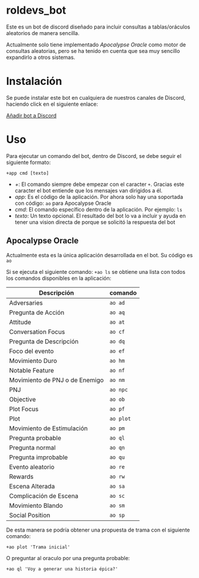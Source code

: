 # roldevs_bot

Este es un bot de discord diseñado para incluir consultas a tablas/oráculos aleatorios de manera sencilla.

Actualmente solo tiene implementado _Apocalypse Oracle_ como motor de consultas aleatorias, pero se ha tenido en cuenta que sea muy sencillo expandirlo a otros sistemas.

# Instalación

Se puede instalar este bot en cualquiera de nuestros canales de Discord, haciendo click en el siguiente enlace:

[Añadir bot a Discord](https://discordapp.com/oauth2/authorize?&client_id=713711004764340335&scope=bot&permissions=71680)

# Uso

Para ejecutar un comando del bot, dentro de Discord, se debe seguir el siguiente formato:

`+app cmd [texto]`

* _+_: El comando siempre debe empezar con el caracter `+`. Gracias este caracter el bot entiende que los mensajes van dirigidos a él.
* _app_: Es el código de la aplicación. Por ahora solo hay una soportada con código: `ao` para Apocalypse Oracle
* _cmd_: El comando específico dentro de la aplicación. Por ejemplo: `ls`
* _texto_: Un texto opcional. El resultado del bot lo va a incluir y ayuda en tener una vision directa de porque se solicitó la respuesta del bot

## Apocalypse Oracle

Actualmente esta es la única aplicación desarrollada en el bot. Su código es `ao`

Si se ejecuta el siguiente comando: `+ao ls` se obtiene una lista con todos los comandos disponibles en la aplicación:

| Descripción | comando
| ----------- | -------
| Adversaries | `ao ad​`
| Pregunta de Acción | `ao aq​`
| Attitude | `ao at​`
| Conversation Focus | `ao cf​`
| Pregunta de Descripción | `ao dq​`
| Foco del evento | `ao ef​`
| Movimiento Duro | `ao hm​`
| Notable Feature | `ao nf​`
| Movimiento de PNJ o de Enemigo | `ao nm​`
| PNJ | `ao npc​`
| Objective | `ao ob​`
| Plot Focus | `ao pf​`
| Plot | `ao plot​`
| Movimiento de Estimulación | `ao pm​`
| Pregunta probable | `ao ql​`
| Pregunta normal | `ao qn​`
| Pregunta improbable | `ao qu​`
| Evento aleatorio | `ao re​`
| Rewards | `ao rw​`
| Escena Alterada | `ao sa​`
| Complicación de Escena | `ao sc​`
| Movimiento Blando | `ao sm​`
| Social Position | `ao sp​`

De esta manera se podría obtener una propuesta de trama con el siguiente comando:

`+ao plot 'Trama inicial'`

O preguntar al oraculo por una pregunta probable:

`+ao ql 'Voy a generar una historia épica?'`






